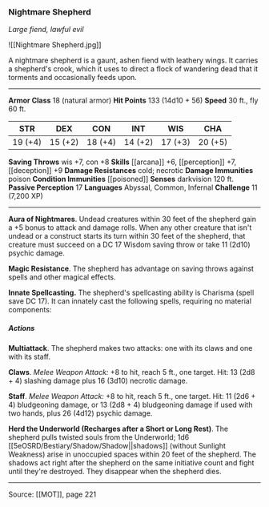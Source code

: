 ### Nightmare Shepherd
_Large fiend, lawful evil_

![[Nightmare Shepherd.jpg]]

A nightmare shepherd is a gaunt, ashen fiend with leathery wings. It carries a shepherd's crook, which it uses to direct a flock of wandering dead that it torments and occasionally feeds upon.




---

**Armor Class** 18 (natural armor)
**Hit Points** 133 (14d10 + 56)
**Speed** 30 ft., fly 60 ft.

| STR     | DEX     | CON     | INT     | WIS     | CHA     |
|---------|---------|---------|---------|---------|---------|
| 19 (+4) | 15 (+2) | 18 (+4) | 14 (+2) | 17 (+3) | 20 (+5) |

**Saving Throws** wis +7, con +8
**Skills** [[arcana]] +6, [[perception]] +7, [[deception]] +9
**Damage Resistances** cold; necrotic
**Damage Immunities** poison
**Condition Immunities** [[poisoned]]
**Senses** darkvision 120 ft.
**Passive Perception** 17
**Languages** Abyssal, Common, Infernal
**Challenge** 11 (7,200 XP)

---

**Aura of Nightmares**. Undead creatures within 30 feet of the shepherd gain a +5 bonus to attack and damage rolls. When any other creature that isn't undead or a construct starts its turn within 30 feet of the shepherd, that creature must succeed on a DC 17 Wisdom saving throw or take 11 (2d10) psychic damage.

**Magic Resistance**. The shepherd has advantage on saving throws against spells and other magical effects.

**Innate Spellcasting.** The shepherd's spellcasting ability is Charisma (spell save DC 17). It can innately cast the following spells, requiring no material components:

##### Actions
**Multiattack**. The shepherd makes two attacks: one with its claws and one with its staff.

**Claws**. _Melee Weapon Attack:_ +8 to hit, reach 5 ft., one target. Hit: 13 (2d8 + 4) slashing damage plus 16 (3d10) necrotic damage.

**Staff**. _Melee Weapon Attack:_ +8 to hit, reach 5 ft., one target. Hit: 11 (2d6 + 4) bludgeoning damage, or 13 (2d8 + 4) bludgeoning damage if used with two hands, plus 26 (4d12) psychic damage.

**Herd the Underworld (Recharges after a Short or Long Rest)**. The shepherd pulls twisted souls from the Underworld; 1d6 [[5eOSRD/Bestiary/Shadow/Shadow||shadows]] (without Sunlight Weakness) arise in unoccupied spaces within 20 feet of the shepherd. The shadows act right after the shepherd on the same initiative count and fight until they're destroyed. They disappear when the shepherd dies.


---

Source: [[MOT]], page 221
